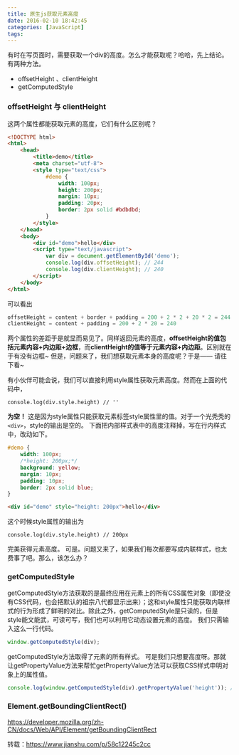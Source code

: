 ```yaml
---
title: 原生js获取元素高度
date: 2016-02-10 18:42:45
categories: [JavaScript]
tags:
---
```


有时在写页面时，需要获取一个div的高度。怎么才能获取呢？哈哈，先上结论。有两种方法。

- offsetHeight 、clientHeight
- getComputedStyle
### offsetHeight 与 clientHeight
这两个属性都能获取元素的高度，它们有什么区别呢？
<!-- more -->
```html
<!DOCTYPE html>
<html>
    <head>
        <title>demo</title>
        <meta charset="utf-8">
        <style type="text/css">
            #demo {
                width: 100px;
                height: 200px;
                margin: 10px;
                padding: 20px;
                border: 2px solid #bdbdbd;
            }
        </style>
    </head>
    <body>
        <div id="demo">hello</div>
        <script type="text/javascript">
            var div = document.getElementById('demo');
            console.log(div.offsetHeight); // 244
            console.log(div.clientHeight); // 240
        </script>
    </body>
</html>
```

可以看出
```js
offsetHeight = content + border + padding = 200 + 2 * 2 + 20 * 2 = 244
clientHeight = content + padding = 200 + 2 * 20 = 240
```
两个属性的差距于是就显而易见了。同样返回元素的高度，**offsetHeight的值包括元素内容+内边距+边框**，而**clientHeight的值等于元素内容+内边距**。区别就在于有没有边框~
但是，问题来了，我们想获取元素本身的高度呢？于是——
请往下看~

有小伙伴可能会说，我们可以直接利用style属性获取元素高度。然而在上面的代码中，
```
console.log(div.style.height) // ''
```

**为空！**
这是因为style属性只能获取元素标签style属性里的值。对于一个光秃秃的`<div>`，style的输出是空的。
下面把内部样式表中的高度注释掉，写在行内样式中，改动如下。
```css
#demo {
    width: 100px;
    /*height: 200px;*/
    background: yellow;
    margin: 10px;
    padding: 10px;
    border: 2px solid blue;
}
```
```html
<div id="demo" style="height: 200px">hello</div>
```
这个时候style属性的输出为
```
console.log(div.style.height) // 200px
```
完美获得元素高度。
可是。问题又来了，如果我们每次都要写成内联样式，也太费事了吧。那么，该怎么办？

### getComputedStyle

getComputedStyle方法获取的是最终应用在元素上的所有CSS属性对象（即使没有CSS代码，也会把默认的祖宗八代都显示出来）；这和style属性只能获取内联样式的行为形成了鲜明的对比。除此之外，getComputedStyle是只读的，但是style能文能武，可读可写，我们也可以利用它动态设置元素的高度。
我们只需输入这么一行代码。

```js
window.getComputedStyle(div);
```

getComputedStyle方法取得了元素的所有样式。
可是我们只想要高度呀。那就让getPropertyValue方法来帮忙getPropertyValue方法可以获取CSS样式申明对象上的属性值。
```js
console.log(window.getComputedStyle(div).getPropertyValue('height')); // 200px
```

### Element.getBoundingClientRect()
https://developer.mozilla.org/zh-CN/docs/Web/API/Element/getBoundingClientRect

转载：https://www.jianshu.com/p/58c12245c2cc
